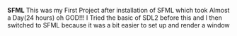 **SFML**
This was my First Project after installation of SFML which took Almost a Day(24 hours) oh GOD!!!
I Tried the basic of SDL2 before this and I then switched to SFML because it was a bit easier to set up and render a 
window
